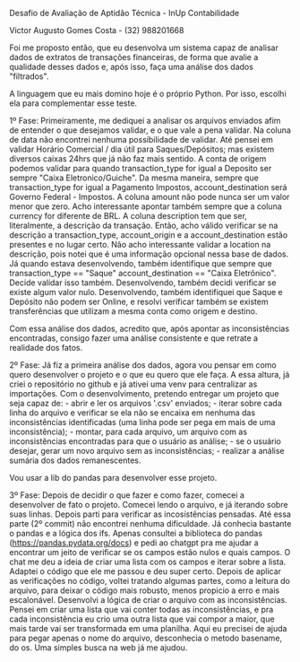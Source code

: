 Desafio de Avaliação de Aptidão Técnica - InUp Contabilidade

Victor Augusto Gomes Costa - (32) 988201668

Foi me proposto então, que eu desenvolva um sistema capaz de analisar dados de extratos de transações financeiras, de forma que avalie a qualidade desses dados e, após isso, faça uma análise dos dados "filtrados".

A linguagem que eu mais domino hoje é o próprio Python. Por isso, escolhi ela para complementar esse teste.

1º Fase:
Primeiramente, me dediquei a analisar os arquivos enviados afim de entender o que desejamos validar, e o que vale a pena validar. 
Na coluna de data não encontrei nenhuma possíbilidade de validar. Até pensei em validar Horário Comercial / dia útil para Saques/Depósitos; mas existem diversos caixas 24hrs que já não faz mais sentido.
A conta de origem podemos validar para quando transaction_type for igual a Deposito ser sempre "Caixa Eletronico/Guiche".
Da mesma maneira, sempre que transaction_type for igual a Pagamento Impostos, account_destination será Governo Federal - Impostos.
A coluna amount não pode nunca ser um valor menor que zero.
Acho interessante apontar também sempre que a coluna currency for diferente de BRL.
A coluna description tem que ser, literalmente, a descrição da transação. Então, acho válido verificar se na descrição a transaction_type, account_origin e a account_destination estão presentes e no lugar certo. Não acho interessante validar a location na descrição, pois notei que é uma informação opcional nessa base de dados.
Já quando estava desenvolvendo, também identifique que sempre que transaction_type == "Saque" account_destination == "Caixa Eletrônico". Decide validar isso também.
Desenvolvendo, também decidi verificar se existe algum valor nulo.
Desenvolvendo, também identifiquei que Saque e Depósito não podem ser Online, e resolvi verificar também se existem transferências que utilizam a mesma conta como origem e destino.

Com essa análise dos dados, acredito que, após apontar as inconsistências encontradas, consigo fazer uma análise consistente e que retrate a realidade dos fatos.

2º Fase:
Já fiz a primeira análise dos dados, agora vou pensar em como quero desenvolver o projeto e o que eu quero que ele faça. A essa altura, já criei o repositório no github e já ativei uma venv para centralizar as importações.
Com o desenvolvimento, pretendo entregar um projeto que seja capaz de:
    - abrir e ler os arquivos '.csv' enviados;
    - iterar sobre cada linha do arquivo e verificar se ela não se encaixa em nenhuma das inconsistências identificadas (uma linha pode ser pega em mais de uma inconsistência);
    - montar, para cada arquivo, um arquivo com as inconsistências encontradas para que o usuário as análise;
    - se o usuário desejar, gerar um novo arquivo sem as inconsistências;
    - realizar a análise sumária dos dados remanescentes.

Vou usar a lib do pandas para desenvolver esse projeto.

3º Fase:
Depois de decidir o que fazer e como fazer, comecei a desenvolver de fato o projeto. 
Comecei lendo o arquivo, e já iterando sobre suas linhas. Depois parti para verificar as incosistências pensadas.
Até essa parte (2º commit) não encontrei nenhuma dificuldade. Já conhecia bastante o pandas e a lógica dos ifs. Apenas consultei a biblioteca do pandas (https://pandas.pydata.org/docs) e pedi ao chatgpt pra me ajudar a encontrar um jeito de verificar se os campos estão nulos e quais campos. O chat me deu a ideia de criar uma lista com os campos e iterar sobre a lista. Adaptei o código que ele me passou e deu super certo.
Depois de aplicar as verificações no código, voltei tratando algumas partes, como a leitura do arquivo, para deixar o código mais robusto, menos propicio a erro e mais escalonável.
Desenvolvi a lógica de criar o arquivo com as inconsistências. Pensei em criar uma lista que vai conter todas as inconsistências, e pra cada inconsistência eu crio uma outra lista que vai compor a maior, que mais tarde vai ser transformada em uma planilha. Aqui eu precisei de ajuda para pegar apenas o nome do arquivo, desconhecia o metodo basename, do os. Uma simples busca na web já me ajudou.

